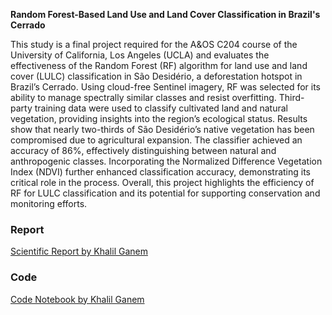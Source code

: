 **Random Forest-Based Land Use and Land Cover Classification in Brazil's Cerrado**

This study is a final project required for the A&OS C204 course of the University of California, Los Angeles (UCLA) and evaluates the effectiveness of the Random Forest (RF) algorithm for land use and land cover (LULC) classification in São Desidério, a deforestation hotspot in Brazil’s Cerrado. Using cloud-free Sentinel imagery, RF was selected for its ability to manage spectrally similar classes and resist overfitting. Third-party training data were used to classify cultivated land and natural vegetation, providing insights into the region’s ecological status. Results show that nearly two-thirds of São Desidério’s native vegetation has been compromised due to agricultural expansion. The classifier achieved an accuracy of 86%, effectively distinguishing between natural and anthropogenic classes. Incorporating the Normalized Difference Vegetation Index (NDVI) further enhanced classification accuracy, demonstrating its critical role in the process. Overall, this project highlights the efficiency of RF for LULC classification and its potential for supporting conservation and monitoring efforts.

### Report
[Scientific Report by Khalil Ganem](/assets/XXX.pdf)

### Code
[Code Notebook by Khalil Ganem](https://colab.research.google.com/drive/XXXXusp=sharing)

